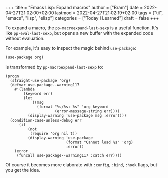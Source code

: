 +++
title = "Emacs Lisp: Expand macros"
author = ["Bram"]
date = 2022-04-27T21:02:00+02:00
lastmod = 2022-04-27T21:02:19+02:00
tags = ["til", "emacs", "lisp", "elisp"]
categories = ["Today I Learned"]
draft = false
+++

To expand a macro, the `pp-macroexpand-last-sexp` is a useful function. It's like `pp-eval-last-sexp`, but opens a new buffer with the expanded code without evaluation.

For example, it's easy to inspect the magic behind `use-package`:

```elisp
(use-package org)
```

is transformed by `pp-macroexpand-last-sexp` to:

```elisp
(progn
  (straight-use-package 'org)
  (defvar use-package--warning117
    #'(lambda
        (keyword err)
        (let
            ((msg
              (format "%s/%s: %s" 'org keyword
                      (error-message-string err))))
          (display-warning 'use-package msg :error))))
  (condition-case-unless-debug err
      (if
          (not
           (require 'org nil t))
          (display-warning 'use-package
                           (format "Cannot load %s" 'org)
                           :error))
    (error
     (funcall use-package--warning117 :catch err))))
```

Of course it becomes more elaborate with `:config`, `:bind`, `:hook` flags, but you get the idea.
